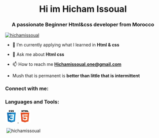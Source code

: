 <h1 align="center">Hi im Hicham Issoual</h1>
<h3 align="center">A passionate Beginner Html&css developer from Morocco</h3>

<p align="left"> <a href="https://github.com/ryo-ma/github-profile-trophy"><img src="https://github-profile-trophy.vercel.app/?username=hichamissoual" alt="hichamissoual" /></a> </p>

- 🌱 I’m currently applying what I learned in **Html & css**

- 💬 Ask me about **Html css**

- 📫 How to reach me **Hichamissoual.one@gmail.com**

- Mush that is permanent is **better than little that is intermittent**

<h3 align="left">Connect with me:</h3>
<p align="left">
</p>

<h3 align="left">Languages and Tools:</h3>
<p align="left"> <a href="https://www.w3schools.com/css/" target="_blank" rel="noreferrer"> <img src="https://raw.githubusercontent.com/devicons/devicon/master/icons/css3/css3-original-wordmark.svg" alt="css3" width="40" height="40"/> </a> <a href="https://www.w3.org/html/" target="_blank" rel="noreferrer"> <img src="https://raw.githubusercontent.com/devicons/devicon/master/icons/html5/html5-original-wordmark.svg" alt="html5" width="40" height="40"/> </a> </p>

<p>&nbsp;<img align="center" src="https://github-readme-stats.vercel.app/api?username=hichamissoual&show_icons=true&locale=en" alt="hichamissoual" /></p>
